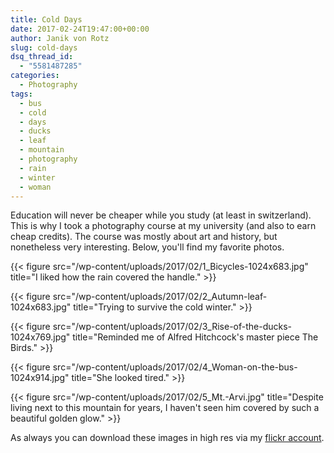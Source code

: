 ```yaml
---
title: Cold Days
date: 2017-02-24T19:47:00+00:00
author: Janik von Rotz
slug: cold-days
dsq_thread_id:
  - "5581487285"
categories:
  - Photography
tags:
  - bus
  - cold
  - days
  - ducks
  - leaf
  - mountain
  - photography
  - rain
  - winter
  - woman
---
```

Education will never be cheaper while you study (at least in switzerland). This is why I took a photography course at my university (and also to earn cheap credits). The course was mostly about art and history, but nonetheless very interesting. Below, you'll find my favorite photos.

{{< figure src="/wp-content/uploads/2017/02/1_Bicycles-1024x683.jpg" title="I liked how the rain covered the handle." >}}
<!--more-->
{{< figure src="/wp-content/uploads/2017/02/2_Autumn-leaf-1024x683.jpg" title="Trying to survive the cold winter." >}}

{{< figure src="/wp-content/uploads/2017/02/3_Rise-of-the-ducks-1024x769.jpg" title="Reminded me of Alfred Hitchcock's master piece The Birds." >}}

{{< figure src="/wp-content/uploads/2017/02/4_Woman-on-the-bus-1024x914.jpg" title="She looked tired." >}}

{{< figure src="/wp-content/uploads/2017/02/5_Mt.-Arvi.jpg" title="Despite living next to this mountain for years, I haven't seen him covered by such a beautiful golden glow." >}}

As always you can download these images in high res via my <a href="https://www.flickr.com/photos/janik-von-rotz/">flickr account</a>.